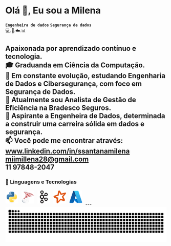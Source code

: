# Olá 👋, Eu sou a Milena

**`Engenheira de dados`**   **`Segurança de dados`**    
    💻.🔐.☁️.📊   

Apaixonada por aprendizado contínuo e tecnologia.  
🎓 Graduanda em **Ciência da Computação.**  
🌱 Em constante evolução, estudando **Engenharia de Dados** e **Cibersegurança**, com foco em **Segurança de Dados.**  
🔭 Atualmente sou Analista de Gestão de Eficiência na Bradesco Seguros.  
🚀 Aspirante a Engenheira de Dados, determinada a construir uma carreira sólida em dados e segurança.  
📫 Você pode me encontrar através:  
    www.linkedin.com/in/ssantanamilena  
    miimillena28@gmail.com  
    11 97848-2047  
---
### 🤖 Linguagens e Tecnologias

<img 
    align="left" 
    alt="PYTHON"
    title="" 
    width="40px" 
    style="padding-right: 10px;" 
    src="https://raw.githubusercontent.com/devicons/devicon/refs/heads/master/icons/python/python-original.svg" 
/>
<img 
    align="left" 
    alt="SQL" 
    title="SQL"
    width="40px" 
    style="padding-right: 10px;" 
    src="https://raw.githubusercontent.com/devicons/devicon/refs/heads/master/icons/microsoftsqlserver/microsoftsqlserver-original.svg" />
        
<img 
    align="left" 
    alt="APACHE KAFKA" 
    title="APACHE KAFKA"
    width="40px" 
    style="padding-right: 10px;" 
    src="https://raw.githubusercontent.com/devicons/devicon/refs/heads/master/icons/apachekafka/apachekafka-original.svg" />

<img 
    align="left" 
    alt="APACHE SPARK" 
    title="APACHE SPARK"
    width="40px" 
    style="padding-right: 10px;" 
    src="https://raw.githubusercontent.com/devicons/devicon/refs/heads/master/icons/apachespark/apachespark-original.svg" 
    />     

<img 
    align="left" 
    alt="AZURE" 
    title="AZURE"
    width="40px" 
    style="padding-right: 10px;" 
    src="https://raw.githubusercontent.com/devicons/devicon/refs/heads/master/icons/azure/azure-original.svg" 
    />    

<br/>
<br/>
---
  <picture align="center">
  <source media="(prefers-color-scheme: dark)" srcset="https://raw.githubusercontent.com/ssantanamilena/ssantanamilena/output/github-contribution-grid-snake-dark.svg">
  <source media="(prefers-color-scheme: light)" srcset="https://raw.githubusercontent.com/ssantanamilena/ssantanamilena/output/github-contribution-grid-snake-dark.svg">
  <img align="center" alt="github contribution grid snake animation" src="https://raw.githubusercontent.com/ssantanamilena/ssantanamilena/output/github-contribution-grid-snake.svg">
</picture>
          
          
          
          

